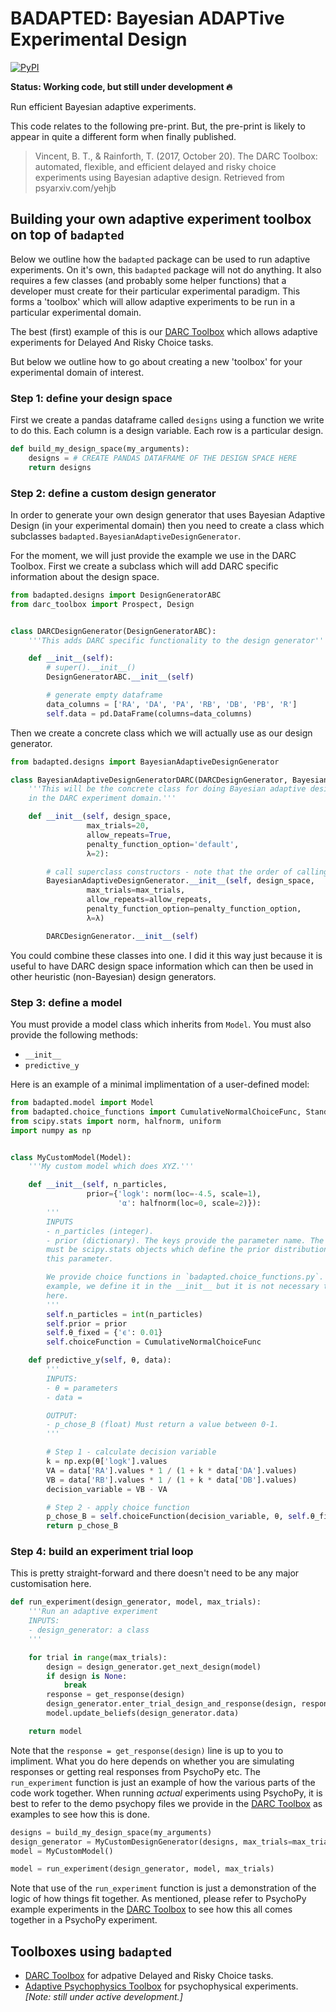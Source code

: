 # BADAPTED: Bayesian ADAPTive Experimental Design

[![PyPI](https://img.shields.io/pypi/v/badapted.svg?color=green)](https://pypi.org/project/badapted/)

**Status: Working code, but still under development 🔥**

Run efficient Bayesian adaptive experiments.

This code relates to the following pre-print. But, the pre-print is likely to appear in quite a different form when finally published.
> Vincent, B. T., & Rainforth, T. (2017, October 20). The DARC Toolbox: automated, flexible, and efficient delayed and risky choice experiments using Bayesian adaptive design. Retrieved from psyarxiv.com/yehjb


## Building your own adaptive experiment toolbox on top of `badapted`

Below we outline how the `badapted` package can be used to run adaptive experiments. On it's own, this `badapted` package will not do anything. It also requires a few classes (and probably some helper functions) that a developer must create for their particular experimental paradigm. This forms a 'toolbox' which will allow adaptive experiments to be run in a particular experimental domain.

The best (first) example of this is our [DARC Toolbox](https://github.com/drbenvincent/darc_toolbox) which allows adaptive experiments for Delayed And Risky Choice tasks.

But below we outline how to go about creating a new 'toolbox' for your experimental domain of interest.


### Step 1: define your design space

First we create a pandas dataframe called `designs` using a function we write to do this. Each column is a design variable. Each row is a particular design.

```python
def build_my_design_space(my_arguments):
    designs = # CREATE PANDAS DATAFRAME OF THE DESIGN SPACE HERE
    return designs
```

### Step 2: define a custom design generator

In order to generate your own design generator that uses Bayesian Adaptive Design (in your experimental domain) then you need to create a class which subclasses `badapted.BayesianAdaptiveDesignGenerator`.

For the moment, we will just provide the example we use in the DARC Toolbox. First we create a subclass which will add DARC specific information about the design space.

```python
from badapted.designs import DesignGeneratorABC
from darc_toolbox import Prospect, Design


class DARCDesignGenerator(DesignGeneratorABC):
    '''This adds DARC specific functionality to the design generator'''

    def __init__(self):
        # super().__init__()
        DesignGeneratorABC.__init__(self)

        # generate empty dataframe
        data_columns = ['RA', 'DA', 'PA', 'RB', 'DB', 'PB', 'R']
        self.data = pd.DataFrame(columns=data_columns)
```
Then we create a concrete class which we will actually use as our design generator.

```python
from badapted.designs import BayesianAdaptiveDesignGenerator

class BayesianAdaptiveDesignGeneratorDARC(DARCDesignGenerator, BayesianAdaptiveDesignGenerator):
    '''This will be the concrete class for doing Bayesian adaptive design
    in the DARC experiment domain.'''

    def __init__(self, design_space,
                 max_trials=20,
                 allow_repeats=True,
                 penalty_function_option='default',
                 λ=2):

        # call superclass constructors - note that the order of calling these is important
        BayesianAdaptiveDesignGenerator.__init__(self, design_space,
                 max_trials=max_trials,
                 allow_repeats=allow_repeats,
                 penalty_function_option=penalty_function_option,
                 λ=λ)

        DARCDesignGenerator.__init__(self)
```

You could combine these classes into one. I did it this way just because it is useful to have DARC design space information which can then be used in other heuristic (non-Bayesian) design generators.


### Step 3: define a model

You must provide a model class which inherits from `Model`. You must also provide the following methods:

- `__init__`
- `predictive_y`

Here is an example of a minimal implimentation of a user-defined model:

```python
from badapted.model import Model
from badapted.choice_functions import CumulativeNormalChoiceFunc, StandardCumulativeNormalChoiceFunc
from scipy.stats import norm, halfnorm, uniform
import numpy as np


class MyCustomModel(Model):
    '''My custom model which does XYZ.'''

    def __init__(self, n_particles,
                 prior={'logk': norm(loc=-4.5, scale=1),
                        'α': halfnorm(loc=0, scale=2)}):
        '''
        INPUTS
        - n_particles (integer).
        - prior (dictionary). The keys provide the parameter name. The values
        must be scipy.stats objects which define the prior distribution for
        this parameter.

        We provide choice functions in `badapted.choice_functions.py`. In this
        example, we define it in the __init__ but it is not necessary to happen
        here.
        '''
        self.n_particles = int(n_particles)
        self.prior = prior
        self.θ_fixed = {'ϵ': 0.01}
        self.choiceFunction = CumulativeNormalChoiceFunc

    def predictive_y(self, θ, data):
        '''
        INPUTS:
        - θ = parameters
        - data =

        OUTPUT:
        - p_chose_B (float) Must return a value between 0-1.
        '''

        # Step 1 - calculate decision variable
        k = np.exp(θ['logk'].values
        VA = data['RA'].values * 1 / (1 + k * data['DA'].values)
        VB = data['RB'].values * 1 / (1 + k * data['DB'].values)
        decision_variable = VB - VA

        # Step 2 - apply choice function
        p_chose_B = self.choiceFunction(decision_variable, θ, self.θ_fixed)
        return p_chose_B
```

### Step 4: build an experiment trial loop

This is pretty straight-forward and there doesn't need to be any major customisation here.

```python
def run_experiment(design_generator, model, max_trials):
    '''Run an adaptive experiment
    INPUTS:
    - design_generator: a class
    '''

    for trial in range(max_trials):
        design = design_generator.get_next_design(model)
        if design is None:
            break
        response = get_response(design)
        design_generator.enter_trial_design_and_response(design, response)
        model.update_beliefs(design_generator.data)

    return model
```

Note that the `response = get_response(design)` line is up to you to impliment. What you do here depends on whether you are simulating responses or getting real responses from PsychoPy etc. The `run_experiment` function is just an example of how the various parts of the code work together. When running _actual_ experiments using PsychoPy, it is best to refer to the demo psychopy files we provide in the [DARC Toolbox](https://github.com/drbenvincent/darc_toolbox) as examples to see how this is done.

```python
designs = build_my_design_space(my_arguments)
design_generator = MyCustomDesignGenerator(designs, max_trials=max_trials)
model = MyCustomModel()

model = run_experiment(design_generator, model, max_trials)
```

Note that use of the `run_experiment` function is just a demonstration of the logic of how things fit together. As mentioned, please refer to PsychoPy example experiments in the [DARC Toolbox](https://github.com/drbenvincent/darc_toolbox) to see how this all comes together in a PsychoPy experiment.


## Toolboxes using `badapted`
- [DARC Toolbox](https://github.com/drbenvincent/darc_toolbox) for adpative Delayed and Risky Choice tasks.
- [Adaptive Psychophysics Toolbox](https://github.com/drbenvincent/adaptive_psychophysics_toolbox) for psychophysical experiments. _[Note: still under active development.]_
